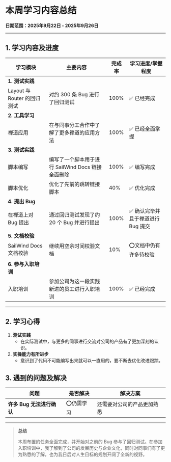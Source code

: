 # 本周学习内容总结  
**日期范围：2025年9月22日 - 2025年9月26日**  

---

## 1. 学习内容及进度  

| 学习模块                    | 主要内容                                          | 完成率 | 学习进度/掌握程度                 |
| --------------------------- | ------------------------------------------------- | ------ | --------------------------------- |
| **1. 测试实践**             |                                                   |        |                                   |
| Layout 与 Router 的回归测试 | 对约 300 条 Bug 进行了回归测试                    | 100%   | ✅ 已经完成                        |
| **2. 工具学习**             |                                                   |        |                                   |
| 禅道应用                    | 在与同事分工合作中了解了更多禅道的应用方法        | 100%   | ✅ 已经全面掌握                    |
| **3. 测试实践**             |                                                   |        |                                   |
| 脚本编写                    | 编写了一个脚本用于进行 SailWind Docs 链接全面删除 | 100%   | ✅ 编写完成                        |
| 脚本优化                    | 优化了先前的跳转链接脚本                          | 40%    | ✅ 优化完成                        |
| **4. 提出 Bug**             |                                                   |        |                                   |
| 在禅道上对 Bug 提出         | 通过回归测试发现了约 20 个 Bug 并进行提出         | 100%   | ✅ 确认完毕并且于禅道进行 Bug 提交 |
| **5. 文档校验**             |                                                   |        |                                   |
| SailWind Docs 文档校验      | 继续用空余时间校验文档                            | 10%    | ⭕文档中仍有许多待校验             |
| **6. 参与入职培训**         |                                                   |        |                                   |
| 入职培训                    | 参加公司为这一段实践新进的员工进行入职培训        | 100%   | ✅ 已经完成                        |

---

## 2. 学习心得  
1. **测试实践** 
   - 在实际测试中，与更多的同事进行交流对公司的产品有了更加深刻的认识。
2. **实操能力有所进步**  
   - 意识到了代码不可能编写出来就可以一直用的，要不断去优化改进跟踪。

## 3. 遇到的问题及解决  
| 问题                      | 是否解决  | 解决方案                   |
| ------------------------- | --------- | -------------------------- |
| **许多 Bug 无法进行确认** | ⭕仍需学习 | 还需要对公司的产品更加熟悉 |

---

> **总结**  
>
> 本周布置的任务全面完成，并开始对之前的 Bug 参与了回归测试。在参加入职培训中，我了解到了公司的发展历史与企业文化，同时对同事们有了更为熟悉的了解，也为我日后对人生目标的规划开阔了全新的视野。
>